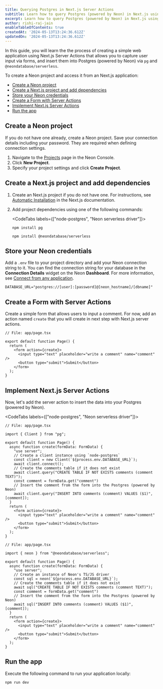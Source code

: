 ```yaml
---
title: Querying Postgres in Next.js Server Actions
subtitle: Learn how to query Postgres (powered by Neon) in Next.js using Server Actions
excerpt: Learn how to query Postgres (powered by Neon) in Next.js using Server Actions
author: rishi-raj-jain
enableTableOfContents: true
createdAt: '2024-05-13T13:24:36.612Z'
updatedOn: '2024-05-13T13:24:36.612Z'
---
```


In this guide, you will learn the the process of creating a simple web application using Next.js Server Actions that allows you to capture user input via forms, and insert them into Postgres (powered by Neon) via `pg` and `@neondatabase/serverless`.

To create a Neon project and access it from an Next.js application:

- [Create a Neon project](#create-a-neon-project)
- [Create a Next.js project and add dependencies](#create-a-nextjs-project-and-add-dependencies)
- [Store your Neon credentials](#store-your-neon-credentials)
- [Create a Form with Server Actions](#create-a-form-with-server-actions)
- [Implement Next.js Server Actions](#implement-nextjs-server-actions)
- [Run the app](#run-the-app)

## Create a Neon project

If you do not have one already, create a Neon project. Save your connection details including your password. They are required when defining connection settings.

1. Navigate to the [Projects](https://console.neon.tech/app/projects) page in the Neon Console.
2. Click **New Project**.
3. Specify your project settings and click **Create Project**.

## Create a Next.js project and add dependencies

1. Create an Next.js project if you do not have one. For instructions, see [Automatic Installation](https://nextjs.org/docs/getting-started/installation#automatic-installation) in the Next.js documentation.

2. Add project dependencies using one of the following commands:

    <CodeTabs labels={["node-postgres", "Neon serverless driver"]}>

      ```shell
      npm install pg
      ```

      ```shell
      npm install @neondatabase/serverless
      ```

    </CodeTabs>

## Store your Neon credentials

Add a `.env` file to your project directory and add your Neon connection string to it. You can find the connection string for your database in the **Connection Details** widget on the Neon **Dashboard**. For more information, see [Connect from any application](/docs/connect/connect-from-any-app).

```shell shouldWrap
DATABASE_URL="postgres://[user]:[password]@[neon_hostname]/[dbname]"
```

## Create a Form with Server Actions

Create a simple form that allows users to input a comment. For now, add an action named `create` that you will create in next step with Next.js server actions.

```tsx
// File: app/page.tsx

export default function Page() {
  return (
    <form action={create}>
      <input type="text" placeholder="write a comment" name="comment" />
      <button type="submit">Submit</button>
    </form>
  );
}
```

## Implement Next.js Server Actions

Now, let's add the server action to insert the data into your Postgres (powered by Neon).

<CodeTabs labels={["node-postgres", "Neon serverless driver"]}>

  ```tsx {3,6-16}
  // File: app/page.tsx

  import { Client } from "pg";

  export default function Page() {
    async function create(formData: FormData) {
      "use server";
      // Create a client instance using `node-postgres`
      const client = new Client(`${process.env.DATABASE_URL}`);
      await client.connect();
      // Create the comments table if it does not exist
      await client.query("CREATE TABLE IF NOT EXISTS comments (comment TEXT)");
      const comment = formData.get("comment")
      // Insert the comment from the form into the Postgres (powered by Neon)
      await client.query("INSERT INTO comments (comment) VALUES ($1)", [comment]);
    }
    return (
      <form action={create}>
        <input type="text" placeholder="write a comment" name="comment" />
        <button type="submit">Submit</button>
      </form>
    );
  }
  ```

  ```tsx {3,6-15}
  // File: app/page.tsx

  import { neon } from "@neondatabase/serverless";

  export default function Page() {
    async function create(formData: FormData) {
      "use server";
      // Create an instance of Neon's TS/JS driver
      const sql = neon(`${process.env.DATABASE_URL}`);
      // Create the comments table if it does not exist
      await sql("CREATE TABLE IF NOT EXISTS comments (comment TEXT)");
      const comment = formData.get("comment")
      // Insert the comment from the form into the Postgres (powered by Neon)
      await sql("INSERT INTO comments (comment) VALUES ($1)", [comment]);
    }
    return (
      <form action={create}>
        <input type="text" placeholder="write a comment" name="comment" />
        <button type="submit">Submit</button>
      </form>
    );
  }
  ```
</CodeTabs>

## Run the app

Execute the following command to run your application locally:

```shell
npm run dev
```

<NeedHelp />
